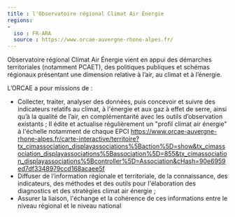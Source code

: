 ```yaml
---
title : l'Observatoire régional Climat Air Énergie
regions:
-
  iso : FR-ARA
  source : https://www.orcae-auvergne-rhone-alpes.fr/
---
```


Observatoire régional Climat Air Énergie vient en appui des démarches territoriales (notamment PCAET), des politiques publiques et schémas régionaux présentant une dimension relative à l’air, au climat et à l’énergie.

L’ORCAE a pour missions de :
- Collecter, traiter, analyser des données, puis concevoir et suivre des indicateurs relatifs au climat, à l'énergie et aux gaz à effet de serre, ainsi qu’à la qualité de l’air, en complémentarité avec les outils d’observation existants ; Il édite et actualise régulièrement un  "profil climat air énergie" à l'échelle notamment de chaque EPCI https://www.orcae-auvergne-rhone-alpes.fr/carte-interactive/territoire?tx_cimassociation_displayassociations%5Baction%5D=show&tx_cimassociation_displayassociations%5Bassociation%5D=855&tx_cimassociation_displayassociations%5Bcontroller%5D=Association&cHash=90e6959ed7df3348979ccd168acaee5f
- Diffuser de l’information régionale et territoriale, de la connaissance, des indicateurs, des méthodes et des outils pour l'élaboration des diagnostics et des stratégies climat air énergie ;
- Assurer la liaison, l'échange et la cohérence de ces informations entre le niveau régional et le niveau national

